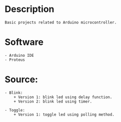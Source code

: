 # Description
    Basic projects related to Arduino microcontroller.

# Software
    - Arduino IDE
    - Proteus
    
# Source: 
    - Blink: 
        + Version 1: blink led using delay function.
        + Version 2: blink led using timer. 
        
    - Toggle:
        + Version 1: toggle led using polling method.